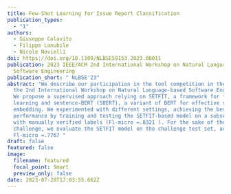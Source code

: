 ```yaml
---
title: Few-Shot Learning for Issue Report Classification
publication_types:
  - "1"
authors:
  - Giuseppe Colavito
  - Filippo Lanubile
  - Nicole Novielli
doi: https://doi.org/10.1109/NLBSE59153.2023.00011
publication: 2023 IEEE/ACM 2nd International Workshop on Natural Language-Based
  Software Engineering
publication_short: " NLBSE'23"
abstract: "We describe our participation in the tool competition in the scope of
  the 2nd International Workshop on Natural Language-based Software Engineering.
  We propose a supervised approach relying on SETFIT, a framework for few-shot
  learning and sentence-BERT (SBERT), a variant of BERT for effective sentence
  embedding. We experimented with different settings, achieving the best
  performance by training and testing the SETFIT-based model on a subset of data
  with manually verified labels (Fl-micro =.8321 ). For the sake of the
  challenge, we evaluate the SETFIT model on the challenge test set, achieving
  Fl-micro =.7767 "
draft: false
featured: false
image:
  filename: featured
  focal_point: Smart
  preview_only: false
date: 2023-07-28T17:03:55.662Z
---
```


